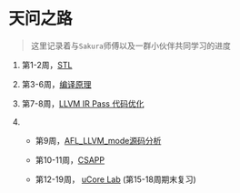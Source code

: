 # 天问之路

> 这里记录着与`Sakura`师傅以及一群小伙伴共同学习的进度

1. 第1-2周，[STL](week1-2/)

2. 第3-6周，[编译原理](week3-6/)

3. 第7-8周，[LLVM IR Pass 代码优化](week7-8/)

4. - 第9周，[AFL_LLVM_mode源码分析](https://kiprey.github.io/2020/07/AFL-LLVM-Mode/)

   - 第10-11周，[CSAPP](week9-19/CSAPP-Lab/)

   - 第12-19周， [uCore Lab](week9-19/uCore) (第15-18周期末复习)